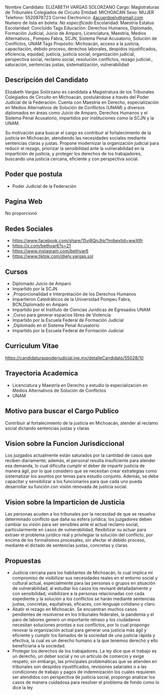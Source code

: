 Nombre Candidato: ELIZABETH VARGAS SOLORZANO
Cargo: Magistraturas de Tribunales Colegiados de Circuito
Entidad: MICHOACAN
Sexo: MUJER
Telefono: 5520878723
Correo Electronico: 4acuerdoely@gmail.com
Numero de lista en boleta: *No especificado*
Escolaridad: Maestría
Estatus Escolaridad: Concluido
Tags Educación: Derechos Humanos, Diplomado, Formación Judicial, Juicio de Amparo, Licenciatura, Maestría, Medios Alternativos., Pompeu Fabra, SCJN, Sistema Penal Acusatorio, Solución de Conflictos, UNAM
Tags Propósito: Michoacán, acceso a la justicia, capacitación, debido proceso, derechos laborales, despidos injustificados, eficiencia, equidad, justicia, justicia social, organización judicial, perspectiva social, reclamo social, resolución conflictos, rezago judicial., saturación, sentencias justas, sistematización, vulnerabilidad


## Descripción del Candidato 

Elizabeth Vargas Solórzano es candidata a Magistratura de los Tribunales Colegiados de Circuito en Michoacán, postulándose a través del Poder Judicial de la Federación. Cuenta con Maestría en Derecho, especialización en Medios Alternativos de Solución de Conflictos (UNAM) y diversos diplomados en áreas como Juicio de Amparo, Derechos Humanos y el Sistema Penal Acusatorio, impartidos por instituciones como la SCJN y la UNAM.

Su motivación para buscar el cargo es contribuir al fortalecimiento de la justicia en Michoacán, atendiendo las necesidades sociales mediante sentencias claras y justas. Propone modernizar la organización judicial para reducir el rezago, priorizar la sensibilidad ante la vulnerabilidad en la impartición de justicia, y proteger los derechos de los trabajadores, buscando una justicia cercana, eficiente y con perspectiva social.


## Poder que postula

- Poder Judicial de la Federación


## Pagina Web

No proporcionó


## Redes Sociales

- https://www.facebook.com/share/15vj8QnJtq/?mibextid=wwXIfr
- https://x.com/bethvar6?s=21
- https://www.instagram.com/bethvar6
- https://www.tiktok.com/@ely.vargas.sol


## Cursos

- Diplomado Juicio de Amparo
- Impartido por la SCJN
- ,Proporcionalidad e Interpretación de los Derechos Humanos
- Impartieron Catedráticos de la Universidad Pompeu Fabra, BCN,Diplomado en Amparo
- Impartido por el Instituto de Ciencias Jurídicas de Egresados UNAM
- ,Curso para generar espacios libres de Violencia
- Impartido por la Escuela Federal de Formación Judicial
- ,Diplomado en el Sistema Penal Acusatorio
- Impartido por la Escuela Federal de Formación Judicial


## Curriculum Vitae

https://candidaturaspoderjudicial.ine.mx/detalleCandidato/55028/10


## Trayectoria Academica

- Licenciatura y Maestría en Derecho y estudio la especialización en Medios Alternativos de Solución de Conflictos
- UNAM


## Motivo para buscar el Cargo Publico

Contribuir al fortalecimiento de la justicia en Michoacán, atender al reclamo social dictando sentencias justas y claras


## Vision sobre la Funcion Jurisdiccional

Los juzgados actualmente están saturados por la cantidad de casos que reciben diariamente; además, el personal resulta insuficiente para atender esa demanda, lo cual dificulta cumplir el deber de impartir justicia de manera ágil, por lo que considero que se necesitan crear estrategias como sistematizar los asuntos por temas para estudio conjunto. Además, se debe capacitar y sensibilizar a los funcionarios para que cada uno pueda desarrollar su función con visión renovada de justicia social.


## Vision sobre la Imparticion de Justicia

Las personas acuden a los tribunales por la necesidad de que se resuelva determinado conflicto que daña su esfera jurídica; los juzgadores deben cambiar su visión para ser sensibles ante el actual reclamo social, particularmente en casos de vulnerabilidad, flexibilizar su actuar para extraer el problema jurídico real y privilegiar la solución del conflicto, por encima de los formalismos procesales, sin afectar el debido proceso, mediante el dictado de sentencias justas, concretas y claras.


## Propuestas

- Justicia cercana para los habitantes de Michoacán, lo cual implica mi compromiso de visibilizar sus necesidades reales en el entorno social y cultural actual, especialmente para las personas o grupos en situación de vulnerabilidad; al estudiar los casos los revisaré detalladamente y con sensibilidad, visibilizare a la personas relacionadas con cada expediente y la solución a los conflictos se harán mediante sentencias justas, concretas, equitativas, eficaces, con lenguaje cotidiano y claro.
- Abatir el rezago en Michoacán. Se encuentran muchos casos pendientes de resolverse en los tribunales federales, la pandemia y el paro de labores generó un importante retraso y los ciudadanos necesitan soluciones prontas a sus conflictos, por lo cual propongo renovar la organización actual para generar una justicia más ágil y eficiente y cumplir los llamados de la sociedad de una justicia rápida y efectiva, la cual es un derecho humano a la que tenemos derecho y ello beneficiaria a la sociedad.
- Proteger los derechos de los trabajadores. La ley dice que el trabajo es un derecho, un deber social y no un artículo de comercio y exige respeto; sin embargo, las principales problemáticas que se atienden en tribunales son despidos injustificados, revisiones salariales o a las condiciones de trabajo y pagos de indemnización los cuales requieren ser atendidos con perspectiva de justicia social, propongo analizar los casos de manera cuidadosa para resolver el problema de fondo como lo dice la ley

